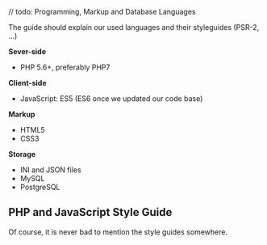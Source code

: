 // todo: Programming, Markup and Database Languages

The guide should explain our used languages and their styleguides (PSR-2, ...)

**Sever-side**

* PHP 5.6+, preferably PHP7

**Client-side**

* JavaScript: ES5 (ES6 once we updated our code base)

**Markup**

* HTML5
* CSS3

**Storage**

* INI and JSON files
* MySQL
* PostgreSQL

## PHP and JavaScript Style Guide

Of course, it is never bad to mention the style guides somewhere.
